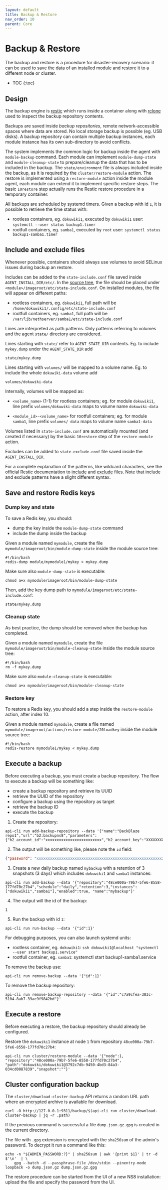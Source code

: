 ```yaml
---
layout: default
title: Backup & Restore
nav_order: 10
parent: Core
---
```


# Backup & Restore

The backup and restore is a procedure for disaster-recovery scenario: it can be used to save the data of an installed
module and restore it to a different node or cluster.

* TOC
{:toc}

## Design

The backup engine is [restic](https://restic.net/) which runs inside a container along with [rclone](https://rclone.org/)
used to inspect the backup repository contents.

Backups are saved inside *backup repositories*, remote network-accessible spaces where data are stored.
No local storage backup is possible (eg. USB disks).
A backup repository can contain multiple backup instances, each module instance has its own sub-directory to avoid conflicts.

The system implements the common logic for backup inside the agent with `module-backup` command.
Each module can implement `module-dump-state` and `module-cleanup-state` to prepare/cleanup the data that has to be included in the backup.
The `state/environment` file is always included inside the backup, as it is required by the `cluster/restore-module` action.
The restore is implemented using a `restore-module` action inside the module agent, each module can extend it to implement specific restore steps.
The basic `10restore` step actually runs the Restic restore procedure in a temporary container.

All backups are scheduled by systemd timers. Given a backup with id `1`, it is possible to retrieve the time status with:
- rootless containers, eg. `dokuwiki1`, executed by `dokuwiki1` user: `systemctl --user status backup1.timer`
- rootfull containers, eg. `samba1`, executed by `root` user: `systemctl status backup1-samba1.timer`

## Include and exclude files

Whenever possible, containers should always use volumes to avoid SELinux issues during backup an restore.

Includes can be added to the `state-include.conf` file saved inside `AGENT_INSTALL_DIR/etc/`.
In the [source tree](modules/images/#source-tree), the file should be placed under `<module>/imageroot/etc/state-include.conf`.
On installed modules, the file will appear on different paths:
- rootless containers, eg. `dokuwiki1`, full path will be `/home/dokuwiki1/.config/etc/state-include.conf`
- rootfull containers, eg. `samba1`,  full path will be  `/var/lib/nethserver/samba1/etc/state-include.conf`

Lines are interpreted as path patterns. Only patterns referring to
volumes and the agent `state/` directory are considered.

Lines starting with `state/` refer to `AGENT_STATE_DIR` contents. Eg. to
include `mykey.dump` under the `AGENT_STATE_DIR` add

    state/mykey.dump

Lines starting with `volumes/` will be mapped to a volume name. Eg. to
include the whole `dokuwiki-data` volume add

    volumes/dokuwiki-data

Internally, volumes will be mapped as:

- `<volume_name>` (1-1) for rootless containers; eg. for module
  `dokuwiki1`, line prefix `volumes/dokuwiki-data` maps to volume name
  `dokuwiki-data`

- `<module_id>-<volume_name>` for rootfull containers; eg. for module
  `samba1`, line prefix `volumes/ data` maps to volume name `samba1-data`

Volumes listed in `state-include.conf` are automatically mounted (and
created if necessary) by the basic `10restore` step of the
`restore-module` action.

Excludes can be added to `state-exclude.conf` file saved inside the `AGENT_INSTALL_DIR`.

For a complete explanation of the patterns, like wildcard characters, see
the official Restic documentation to
[include](https://restic.readthedocs.io/en/stable/040_backup.html#including-files)
and
[exclude](https://restic.readthedocs.io/en/stable/040_backup.html#excluding-files)
files. Note that include and exclude patterns have a slight different
syntax.

## Save and restore Redis keys

### Dump key and state

To save a Redis key, you should:
- dump the key inside the `module-dump-state` command
- include the dump inside the backup

Given a module named `mymodule`, create the file `mymodule/imageroot/bin/module-dump-state` inside the module source tree:
```
#!/bin/bash
redis-dump module/mymodule1/mykey > mykey.dump
```

Make sure also `module-dump-state` is executable:
```
chmod a+x mymodule/imageroot/bin/module-dump-state
```

Then, add the key dump path to `mymodule/imageroot/etc/state-include.conf`:
```
state/mykey.dump
```

### Cleanup state

As best practice, the dump should be removed when the backup has completed.

Given a module named `mymodule`, create the file `mymodule/imageroot/bin/module-cleanup-state` inside the module source tree:
```
#!/bin/bash
rm -f mykey.dump
```

Make sure also `module-cleanup-state` is executable:
```
chmod a+x mymodule/imageroot/bin/module-cleanup-state
```

### Restore key

To restore a Redis key, you should add a step inside the `restore-module` action, after index 10.

Given a module named `mymodule`, create a file named `mymodule/imageroot/actions/restore-module/20loadkey` inside the module source tree:
```
#!/bin/bash
redis-restore mymodule1/mykey < mykey.dump
```

## Execute a backup

Before executing a backup, you must create a backup repository.
The flow to execute a backup will be something like:
- create a backup repository and retrieve its UUID
- retrieve the UUID of the repository
- configure a backup using the repository as target
- retrieve the backup ID
- execute the backup

1. Create the repository:
```
api-cli run add-backup-repository --data '{"name":"BackBlaze repo1","url":"b2:backupns8","parameters":{"b2_account_id":"xxxxxxxxxxxxxxxxxxxxxxxxx","b2_account_key":"XXXXXXXXXXXXXXXXXXXXXXXXXXXXXXX"},"provider":"backblaze","password":"xxxxxxxxxxxxxxxxxxxxxxxxxxxxxxxxxxxxxxxxxxxxxxxxxxxxxxxxxxxxxxxx"}'
```

2. The output will be something like, please note the `id` field:
```json
{"password": "xxxxxxxxxxxxxxxxxxxxxxxxxxxxxxxxxxxxxxxxxxxxxxxxxxxxxxxxxxxxxxxx", "id": "48ce000a-79b7-5fe6-8558-177fd70c27b4"}
```

3. Create a new daily backup named `mybackup` with a retention of 3 snapshots (3 days) which includes `dokuwiki1` and `samba1` instances:
```
api-cli run add-backup --data '{"repository":"48ce000a-79b7-5fe6-8558-177fd70c27b4","schedule":"daily","retention":3,"instances":["dokuwiki1","samba1"],"enabled":true, "name":"mybackup"}'
```

4. The output will the id of the backup:
```
1
```

5. Run the backup with id `1`:
```
api-cli run run-backup --data '{"id":1}'
```

For debugging purposes, you can also launch systemd units:
- rootless container, eg. `dokuwiki1`: `ssh dokuwiki1@localhost "systemctl --user start backup1.service"`
- rootfull container, eg. `samba1`: systemctl start backup1-samba1.service

To remove the backup use:
```
api-cli run remove-backup --data '{"id":1}'
```

To remove the backup repository:
```
api-cli run remove-backup-repository --data '{"id":"c7a9cfea-303c-5104-8ab7-39ac9f9842bd"}'
```

## Execute a restore

Before executing a restore, the backup repository should already be configured.

Restore the `dokuwiki1` instance at node `1` from repository `48ce000a-79b7-5fe6-8558-177fd70c27b4`:
```
api-cli run cluster/restore-module --data '{"node":1, "repository":"48ce000a-79b7-5fe6-8558-177fd70c27b4", "path":"dokuwiki/dokuwiki1@3792c7db-9450-4bd3-84a3-034cd0087839","snapshot":""}'
```

## Cluster configuration backup

The `cluster/download-cluster-backup` API returns a random URL path where an encrypted
archive is available for download.

    curl -O http://127.0.0.1:9311/backup/$(api-cli run cluster/download-cluster-backup | jq -r .path)

If the previous command is successful a file `dump.json.gz.gpg` is created
in the current directory.

The file with `.gpg` extension is encrypted with the `sha256sum` of the admin's
password. To decrypt it run a command like this:

    echo -n "${ADMIN_PASSWORD:?}" | sha256sum | awk '{print $1}' | tr -d $'\n'  | \
        gpg --batch -d --passphrase-file /dev/stdin --pinentry-mode loopback -o dump.json.gz dump.json.gz.gpg

The restore procedure can be started from the UI of a new NS8
installation: upload the file and specify the password from the UI.
